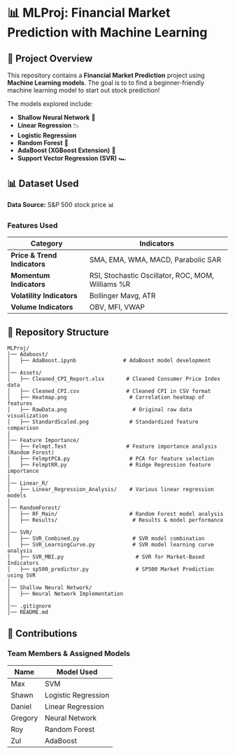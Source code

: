 # 📊 MLProj: Financial Market Prediction with Machine Learning

## 📌 Project Overview
This repository contains a **Financial Market Prediction** project using **Machine Learning models**. The goal is to to find a beginner-friendly machine learning model to start out stock prediction!


The models explored include:
- **Shallow Neural Network** 🧠
- **Linear Regression** 📉
- **Logistic Regression**
- **Random Forest** 🌲
- **AdaBoost (XGBoost Extension)** 🚀
- **Support Vector Regression (SVR)** 🏎️
## 📊 Dataset Used
**Data Source:** S&P 500 stock price 📊

### Features Used
| Category | Indicators |
|----------|------------------------------------------------|
| **Price & Trend Indicators** | SMA, EMA, WMA, MACD, Parabolic SAR |
| **Momentum Indicators** | RSI, Stochastic Oscillator, ROC, MOM, Williams %R |
| **Volatility Indicators** | Bollinger Mavg, ATR |
| **Volume Indicators** | OBV, MFI, VWAP |

## 📂 Repository Structure
```
MLProj/
│── Adaboost/
│   ├── AdaBoost.ipynb               # AdaBoost model development
│
│── Assets/
│   ├── Cleaned_CPI_Report.xlsx       # Cleaned Consumer Price Index data
│   ├── Cleaned_CPI.csv               # Cleaned CPI in CSV format
│   ├── Heatmap.png                    # Correlation heatmap of features
│   ├── RawData.png                     # Original raw data visualization
│   ├── StandardScaled.png             # Standardized feature comparison
│
│── Feature Importance/
│   ├── Felmpt.Test                   # Feature importance analysis (Random Forest)
│   ├── FelmptPCA.py                   # PCA for feature selection
│   ├── FelmptRR.py                    # Ridge Regression feature importance
│
│── Linear_R/
│   ├── Linear_Regression_Analysis/    # Various linear regression models
│
│── RandomForest/
│   ├── RF_Main/                       # Random Forest model analysis
│   ├── Results/                        # Results & model performance
│
│── SVR/
│   ├── SVR_Combined.py                 # SVR model combination
│   ├── SVR_LearningCurve.py            # SVR model learning curve analysis
│   ├── SVR_MBI.py                       # SVR for Market-Based Indicators
│   ├── sp500_predictor.py               # SP500 Market Prediction using SVR
│
│── Shallow Neural Network/
│   ├── Neural Network Implementation
│
│── .gitignore
│── README.md
```



## 🤝 Contributions
### Team Members & Assigned Models
| Name     | Model Used            |
|----------|----------------------|
| Max      | SVM                  |
| Shawn    | Logistic Regression  |
| Daniel   | Linear Regression    |
| Gregory  | Neural Network       |
| Roy      | Random Forest        |
| Zul      | AdaBoost             |
